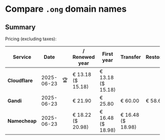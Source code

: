 # Compare `.ong` domain names

## Summary

Pricing (excluding taxes):

| Service | Date |  | / Renewed year | First year | Transfer | Restoration |
|--|--|--|--|--|--|--|
| **Cloudflare** | 2025-06-23 | 🏆 | € 13.18<br>($ 15.18) | € 13.18<br>($ 15.18) |  |  |
| **Gandi** | 2025-06-23 |  | € 21.90 | € 25.80 | € 60.00 | € 58.60 |
| **Namecheap** | 2025-06-23 |  | € 18.22<br>($ 20.98) | € 16.48<br>($ 18.98) | € 16.48<br>($ 18.98) |  |
